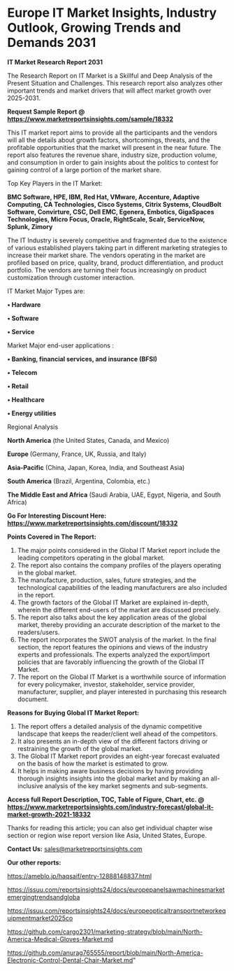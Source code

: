  # Europe IT Market Insights, Industry Outlook, Growing Trends and Demands 2031

<strong>IT Market Research Report 2031</strong>

The Research Report on IT Market is a Skillful and Deep Analysis of the Present Situation and Challenges. This research report also analyzes other important trends and market drivers that will affect market growth over 2025-2031.

<strong>Request Sample Report @ <a href=https://www.marketreportsinsights.com/sample/18332>https://www.marketreportsinsights.com/sample/18332</a></strong>

This IT market report aims to provide all the participants and the vendors will all the details about growth factors, shortcomings, threats, and the profitable opportunities that the market will present in the near future. The report also features the revenue share, industry size, production volume, and consumption in order to gain insights about the politics to contest for gaining control of a large portion of the market share.

Top Key Players in the IT Market:

<strong>BMC Software, HPE, IBM, Red Hat, VMware, Accenture, Adaptive Computing, CA Technologies, Cisco Systems, Citrix Systems, CloudBolt Software, Convirture, CSC, Dell EMC, Egenera, Embotics, GigaSpaces Technologies, Micro Focus, Oracle, RightScale, Scalr, ServiceNow, Splunk, Zimory</strong>

The IT Industry is severely competitive and fragmented due to the existence of various established players taking part in different marketing strategies to increase their market share. The vendors operating in the market are profiled based on price, quality, brand, product differentiation, and product portfolio. The vendors are turning their focus increasingly on product customization through customer interaction.

IT Market Major Types are:

<strong>• Hardware

• Software

• Service</strong>

Market Major end-user applications :

<strong>• Banking, financial services, and insurance (BFSI)

• Telecom

• Retail

• Healthcare

• Energy utilities</strong>

Regional Analysis

</u><strong><b>North America</b></strong> (the United States, Canada, and Mexico)

<strong><b>Europe </b></strong>(Germany, France, UK, Russia, and Italy)

<strong><b>Asia-Pacific</b></strong> (China, Japan, Korea, India, and Southeast Asia)

<strong><b>South America</b></strong> (Brazil, Argentina, Colombia, etc.)

<strong><b>The Middle East and Africa</b></strong> (Saudi Arabia, UAE, Egypt, Nigeria, and South Africa)

<strong>Go For Interesting Discount Here: <a href=https://www.marketreportsinsights.com/discount/18332>https://www.marketreportsinsights.com/discount/18332</a></strong>

<strong>Points Covered in The Report:</strong>
<ol>
  <li>The major points considered in the Global IT Market report include the leading competitors operating in the global market.</li>
  <li>The report also contains the company profiles of the players operating in the global market.</li>
  <li>The manufacture, production, sales, future strategies, and the technological capabilities of the leading manufacturers are also included in the report.</li>
  <li>The growth factors of the Global IT Market are explained in-depth, wherein the different end-users of the market are discussed precisely.</li>
  <li>The report also talks about the key application areas of the global market, thereby providing an accurate description of the market to the readers/users.</li>
  <li>The report incorporates the SWOT analysis of the market. In the final section, the report features the opinions and views of the industry experts and professionals. The experts analyzed the export/import policies that are favorably influencing the growth of the Global IT Market.</li>
  <li>The report on the Global IT Market is a worthwhile source of information for every policymaker, investor, stakeholder, service provider, manufacturer, supplier, and player interested in purchasing this research document.</li>
</ol>
<strong>Reasons for Buying Global IT Market Report:</strong>

<ol>
  <li>The report offers a detailed analysis of the dynamic competitive landscape that keeps the reader/client well ahead of the competitors.</li>
  <li>It also presents an in-depth view of the different factors driving or restraining the growth of the global market.</li>
  <li>The Global IT Market report provides an eight-year forecast evaluated on the basis of how the market is estimated to grow.</li>
  <li>It helps in making aware business decisions by having providing thorough insights insights into the global market and by making an all-inclusive analysis of the key market segments and sub-segments.</li>
</ol>
<strong>Access full Report Description, TOC, Table of Figure, Chart, etc. @ <a href=https://www.marketreportsinsights.com/industry-forecast/global-it-market-growth-2021-18332>https://www.marketreportsinsights.com/industry-forecast/global-it-market-growth-2021-18332</a></strong>


Thanks for reading this article; you can also get individual chapter wise section or region wise report version like Asia, United States, Europe.

<strong>Contact Us:</strong>
sales@marketreportsinsights.com

<strong>Our other reports:</strong>

<a href=https://ameblo.jp/haqsaif/entry-12888148837.html>https://ameblo.jp/haqsaif/entry-12888148837.html</a>

<a href=https://issuu.com/reportsinsights24/docs/europepanelsawmachinesmarketemergingtrendsandgloba>https://issuu.com/reportsinsights24/docs/europepanelsawmachinesmarketemergingtrendsandgloba</a>

<a href=https://issuu.com/reportsinsights24/docs/europeopticaltransportnetworkequipmentmarket2025co>https://issuu.com/reportsinsights24/docs/europeopticaltransportnetworkequipmentmarket2025co</a>

<a href=https://github.com/cargo2301/marketing-strategy/blob/main/North-America-Medical-Gloves-Market.md>https://github.com/cargo2301/marketing-strategy/blob/main/North-America-Medical-Gloves-Market.md</a>

<a href=https://github.com/anurag765555/report/blob/main/North-America-Electronic-Control-Dental-Chair-Market.md>https://github.com/anurag765555/report/blob/main/North-America-Electronic-Control-Dental-Chair-Market.md</a>"
